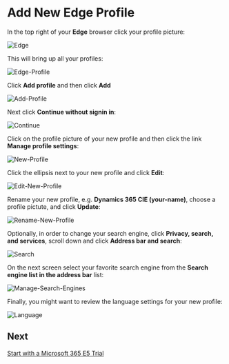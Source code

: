 # Add New Edge Profile

In the top right of your **Edge** browser click your profile picture:

![Edge](images/edge.png)

This will bring up all your profiles:

![Edge-Profile](images/edge-profiles.png)

Click **Add profile** and then click **Add**

![Add-Profile](images/edge-add-profile.png)

Next click **Continue without signin in**:

![Continue](images/edge-profile-continue-without-signing-in.png)

Click on the profile picture of your new profile and then click the link **Manage profile settings**:

![New-Profile](images/edge-new-profile.png)

Click the ellipsis next to your new profile and click **Edit**:

![Edit-New-Profile](images/edge-new-profile-edit.png)

Rename your new profile, e.g. **Dynamics 365 CIE (your-name)**, choose a profile pictute, and click **Update**:

![Rename-New-Profile](images/edge-new-profile-rename.png)

Optionally, in order to change your search engine, click **Privacy, search, and services**, scroll down and click **Address bar and search**:

![Search](images/edge-new-profile-privacy-search-and-services.png)

On the next screen select your favorite search engine from the **Search engine list in the address bar** list:

![Manage-Search-Engines](images/edge-new-profile-manage-search-engines.png)

Finally, you might want to review the language settings for your new profile:

![Language](images/edge-new-profile-languages.png)


## Next
 
[Start with a Microsoft 365 E5 Trial](Start-with-a-Microsoft-365-E5-Trial.md)